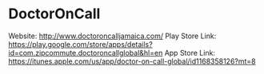 # DoctorOnCall

Website: http://www.doctoroncalljamaica.com/
Play Store Link: https://play.google.com/store/apps/details?id=com.zipcommute.doctoroncallglobal&hl=en
App Store Link: https://itunes.apple.com/us/app/doctor-on-call-global/id1168358126?mt=8
